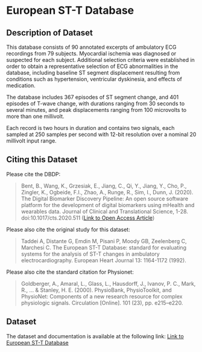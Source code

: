 # European ST-T Database

## Description of Dataset
This database consists of 90 annotated excerpts of ambulatory ECG recordings from 79 subjects. Myocardial ischemia was diagnosed or suspected for each subject. Additional selection criteria were established in order to obtain a representative selection of ECG abnormalities in the database, including baseline ST segment displacement resulting from conditions such as hypertension, ventricular dyskinesia, and effects of medication. 

The database includes 367 episodes of ST segment change, and 401 episodes of T-wave change, with durations ranging from 30 seconds to several minutes, and peak displacements ranging from 100 microvolts to more than one millivolt.

Each record is two hours in duration and contains two signals, each sampled at 250 samples per second with 12-bit resolution over a nominal 20 millivolt input range. 

## Citing this Dataset
Please cite the DBDP: 

> Bent, B., Wang, K., Grzesiak, E., Jiang, C., Qi, Y., Jiang, Y., Cho, P., Zingler, K., Ogbeide, F.I., Zhao, A., Runge, R., Sim, I., Dunn, J. (2020). The Digital Biomarker      Discovery Pipeline: An open source software platform for the development of digital biomarkers using mHealth and wearables data. Journal of Clinical and Translational Science, 1-28. doi:10.1017/cts.2020.511 ([Link to Open Access Article](https://www.cambridge.org/core/journals/journal-of-clinical-and-translational-science/article/digital-biomarker-discovery-pipeline-an-open-source-software-platform-for-the-development-of-digital-biomarkers-using-mhealth-and-wearables-data/A6696CEF138247077B470F4800090E63))

Please also cite the original study for this dataset: 

> Taddei A, Distante G, Emdin M, Pisani P, Moody GB, Zeelenberg C, Marchesi C. The European ST-T Database: standard for evaluating systems for the analysis of ST-T changes in ambulatory electrocardiography. European Heart Journal 13: 1164-1172 (1992).

Please also cite the standard citation for Physionet: 

> Goldberger, A., Amaral, L., Glass, L., Hausdorff, J., Ivanov, P. C., Mark, R., ... & Stanley, H. E. (2000). PhysioBank, PhysioToolkit, and PhysioNet: Components of a new research resource for complex physiologic signals. Circulation [Online]. 101 (23), pp. e215–e220.

## Dataset
The dataset and documentation is available at the following link: [Link to European ST-T Database](https://physionet.org/content/aami-ec13/1.0.0/)